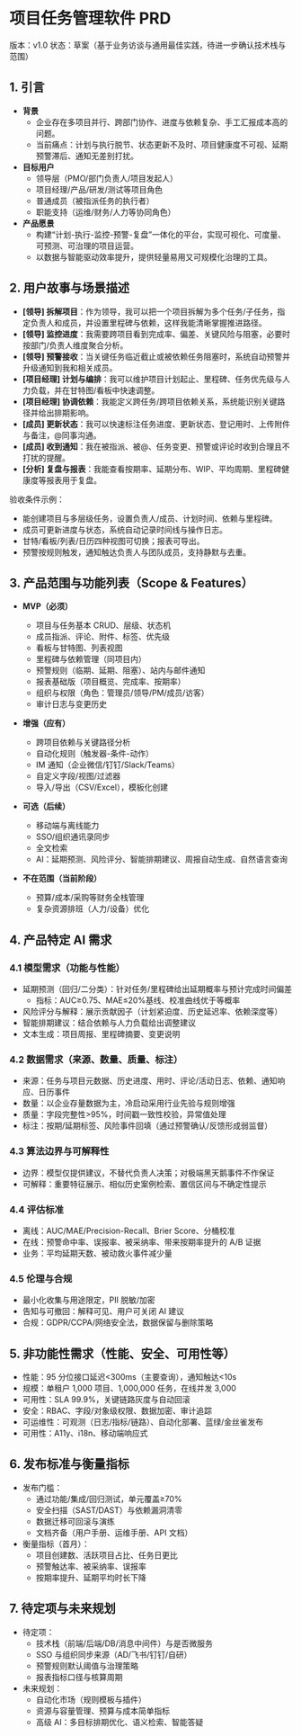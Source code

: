 # 项目任务管理软件 PRD

版本：v1.0
状态：草案（基于业务访谈与通用最佳实践，待进一步确认技术栈与范围）

## 1. 引言

- **背景**
  - 企业存在多项目并行、跨部门协作、进度与依赖复杂、手工汇报成本高的问题。
  - 当前痛点：计划与执行脱节、状态更新不及时、项目健康度不可视、延期预警滞后、通知无差别打扰。
- **目标用户**
  - 领导层（PMO/部门负责人/项目发起人）
  - 项目经理/产品/研发/测试等项目角色
  - 普通成员（被指派任务的执行者）
  - 职能支持（运维/财务/人力等协同角色）
- **产品愿景**
  - 构建“计划-执行-监控-预警-复盘”一体化的平台，实现可视化、可度量、可预测、可治理的项目运营。
  - 以数据与智能驱动效率提升，提供轻量易用又可规模化治理的工具。

## 2. 用户故事与场景描述

- **[领导] 拆解项目**：作为领导，我可以把一个项目拆解为多个任务/子任务，指定负责人和成员，并设置里程碑与依赖，这样我能清晰掌握推进路径。
- **[领导] 监控进度**：我需要跨项目看到完成率、偏差、关键风险与阻塞，必要时按部门/负责人维度聚合分析。
- **[领导] 预警接收**：当关键任务临近截止或被依赖任务阻塞时，系统自动预警并升级通知到我和相关成员。
- **[项目经理] 计划与编排**：我可以维护项目计划起止、里程碑、任务优先级与人力负载，并在甘特图/看板中快速调整。
- **[项目经理] 协调依赖**：我能定义跨任务/跨项目依赖关系，系统能识别关键路径并给出排期影响。
- **[成员] 更新状态**：我可以快速标注任务进度、更新状态、登记用时、上传附件与备注，@同事沟通。
- **[成员] 收到通知**：我在被指派、被@、任务变更、预警或评论时收到合理且不打扰的提醒。
- **[分析] 复盘与报表**：我能查看按期率、延期分布、WIP、平均周期、里程碑健康度等报表用于复盘。

验收条件示例：
- 能创建项目与多层级任务，设置负责人/成员、计划时间、依赖与里程碑。
- 成员可更新进度与状态，系统自动记录时间线与操作日志。
- 甘特/看板/列表/日历四种视图可切换；报表可导出。
- 预警按规则触发，通知触达负责人与团队成员，支持静默与去重。

## 3. 产品范围与功能列表（Scope & Features）

- **MVP（必须）**
  - 项目与任务基本 CRUD、层级、状态机
  - 成员指派、评论、附件、标签、优先级
  - 看板与甘特图、列表视图
  - 里程碑与依赖管理（同项目内）
  - 预警规则（临期、延期、阻塞）、站内与邮件通知
  - 报表基础版（项目概览、完成率、按期率）
  - 组织与权限（角色：管理员/领导/PM/成员/访客）
  - 审计日志与变更历史

- **增强（应有）**
  - 跨项目依赖与关键路径分析
  - 自动化规则（触发器-条件-动作）
  - IM 通知（企业微信/钉钉/Slack/Teams）
  - 自定义字段/视图/过滤器
  - 导入/导出（CSV/Excel），模板化创建

- **可选（后续）**
  - 移动端与离线能力
  - SSO/组织通讯录同步
  - 全文检索
  - AI：延期预测、风险评分、智能排期建议、周报自动生成、自然语言查询

- **不在范围（当前阶段）**
  - 预算/成本/采购等财务全栈管理
  - 复杂资源排班（人力/设备）优化

## 4. 产品特定 AI 需求

### 4.1 模型需求（功能与性能）
- 延期预测（回归/二分类）：针对任务/里程碑给出延期概率与预计完成时间偏差
  - 指标：AUC≥0.75、MAE≤20%基线、校准曲线优于等概率
- 风险评分与解释：展示贡献因子（计划紧迫度、历史延迟率、依赖深度等）
- 智能排期建议：结合依赖与人力负载给出调整建议
- 文本生成：项目周报、里程碑摘要、变更说明

### 4.2 数据需求（来源、数量、质量、标注）
- 来源：任务与项目元数据、历史进度、用时、评论/活动日志、依赖、通知响应、日历事件
- 数量：以企业存量数据为主，冷启动采用行业先验与规则增强
- 质量：字段完整性>95%，时间戳一致性校验，异常值处理
- 标注：按期/延期标签、风险事件回填（通过预警确认/反馈形成弱监督）

### 4.3 算法边界与可解释性
- 边界：模型仅提供建议，不替代负责人决策；对极端黑天鹅事件不作保证
- 可解释：重要特征展示、相似历史案例检索、置信区间与不确定性提示

### 4.4 评估标准
- 离线：AUC/MAE/Precision-Recall、Brier Score、分桶校准
- 在线：预警命中率、误报率、被采纳率、带来按期率提升的 A/B 证据
- 业务：平均延期天数、被动救火事件减少量

### 4.5 伦理与合规
- 最小化收集与用途限定，PII 脱敏/加密
- 告知与可撤回：解释可见、用户可关闭 AI 建议
- 合规：GDPR/CCPA/网络安全法，数据保留与删除策略

## 5. 非功能性需求（性能、安全、可用性等）
- 性能：95 分位接口延迟<300ms（主要查询），通知触达<10s
- 规模：单租户 1,000 项目、1,000,000 任务，在线并发 3,000
- 可用性：SLA 99.9%，关键链路灰度与自动回滚
- 安全：RBAC、字段/对象级权限、数据加密、审计追踪
- 可运维性：可观测（日志/指标/链路）、自动化部署、蓝绿/金丝雀发布
- 可用性：A11y、i18n、移动端响应式

## 6. 发布标准与衡量指标
- 发布门槛：
  - 通过功能/集成/回归测试，单元覆盖≥70%
  - 安全扫描（SAST/DAST）与依赖漏洞清零
  - 数据迁移可回滚与演练
  - 文档齐备（用户手册、运维手册、API 文档）
- 衡量指标（首月）：
  - 项目创建数、活跃项目占比、任务日更比
  - 预警触达率、被采纳率、误报率
  - 按期率提升、延期平均时长下降

## 7. 待定项与未来规划
- 待定项：
  - 技术栈（前端/后端/DB/消息中间件）与是否微服务
  - SSO 与组织同步来源（AD/飞书/钉钉/自研）
  - 预警规则默认阈值与治理策略
  - 报表指标口径与核算周期
- 未来规划：
  - 自动化市场（规则模板与插件）
  - 资源与容量管理、预算与成本简单指标
  - 高级 AI：多目标排期优化、语义检索、智能答疑
